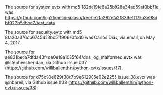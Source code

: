 The source for system.evtx with md5 182de19fe6a25b928a34ad59af0bbf1e
 was https://github.com/log2timeline/plaso/tree/1e2fa282efa2f839e1f179a3e98dbf922b5dbbc7/test_data

The source for security.evtx with md5 8fa20a376cb6745453bc51f906e0fcd0
 was Carlos Dias, via email, on May 4, 2017.

The source for ae831beda7dfda43f4de0e18a1035f64/dns_log_malformed.evtx
 was @stephensheridan, via Github issue #37 (https://github.com/williballenthin/python-evtx/issues/37).

The source for d75c90e629f38c7b9e612905e02e2255  issue_38.evtx
 was @nbareil, via Github issue #38 (https://github.com/williballenthin/python-evtx/issues/38).

